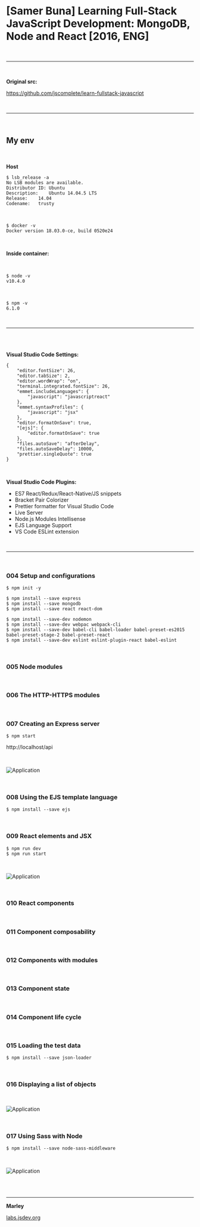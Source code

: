# [Samer Buna] Learning Full-Stack JavaScript Development: MongoDB, Node and React [2016, ENG]

<br/>
<hr/>
<br/>

**Original src:**

https://github.com/jscomplete/learn-fullstack-javascript

<br/>
<hr/>
<br/>

## My env

<br/>

**Host**

    $ lsb_release -a
    No LSB modules are available.
    Distributor ID:	Ubuntu
    Description:	Ubuntu 14.04.5 LTS
    Release:	14.04
    Codename:	trusty

<br/>

    $ docker -v
    Docker version 18.03.0-ce, build 0520e24

<br/>

**Inside container:**

<br/>

    $ node -v
    v10.4.0

<br/>

    $ npm -v
    6.1.0

<br/>
<hr/>
<br/>

<br/>

**Visual Studio Code Settings:**

    {
        "editor.fontSize": 26,
        "editor.tabSize": 2,
        "editor.wordWrap": "on",
        "terminal.integrated.fontSize": 26,
        "emmet.includeLanguages": {
            "javascript": "javascriptreact"
        },
        "emmet.syntaxProfiles": {
            "javascript": "jsx"
        },
        "editor.formatOnSave": true,
        "[ejs]": {
            "editor.formatOnSave": true
        },
        "files.autoSave": "afterDelay",
        "files.autoSaveDelay": 10000,
        "prettier.singleQuote": true
    }

<br/>

**Visual Studio Code Plugins:**

- ES7 React/Redux/React-Native/JS snippets
- Bracket Pair Colorizer
- Prettier formatter for Visual Studio Code
- Live Server
- Node.js Modules Intellisense
- EJS Language Support
- VS Code ESLint extension

<br/>
<hr/>
<br/>

### 004 Setup and configurations

    $ npm init -y

    $ npm install --save express
    $ npm install --save mongodb
    $ npm install --save react react-dom

    $ npm install --save-dev nodemon
    $ npm install --save-dev webpac webpack-cli
    $ npm install --save-dev babel-cli babel-loader babel-preset-es2015 babel-preset-stage-2 babel-preset-react
    $ npm install --save-dev eslint eslint-plugin-react babel-eslint

<br/>

### 005 Node modules

<br/>

### 006 The HTTP-HTTPS modules

<br/>

### 007 Creating an Express server

    $ npm start

http://localhost/api

<br/>

![Application](/img/pic-01.png?raw=true)

<br/>

### 008 Using the EJS template language

    $ npm install --save ejs

<br/>

### 009 React elements and JSX

    $ npm run dev
    $ npm run start

<br/>

![Application](/img/pic-02.png?raw=true)

<br/>

### 010 React components

<br/>

### 011 Component composability

<br/>

### 012 Components with modules

<br/>

### 013 Component state

<br/>

### 014 Component life cycle

<br/>

### 015 Loading the test data

    $ npm install --save json-loader

<br/>

### 016 Displaying a list of objects

<br/>

![Application](/img/pic-03.png?raw=true)

<br/>

### 017 Using Sass with Node

    $ npm install --save node-sass-middleware

<br/>

![Application](/img/pic-04.png?raw=true)

<br/><br/>

---

**Marley**

<a href="https://labs.jsdev.org">labs.jsdev.org</a>
